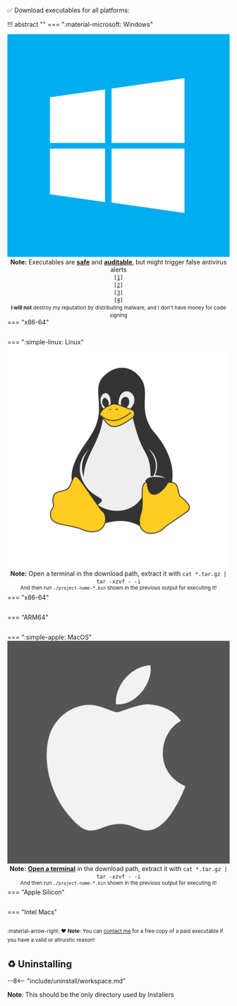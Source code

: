 
✅ Download executables for all platforms:

!!! abstract ""
    === ":material-microsoft: Windows"
        <div align="center">
          <img class="os-logo" src="https://raw.githubusercontent.com/edent/SuperTinyIcons/master/images/svg/windows.svg">
          <div>
            <b>Note:</b> Executables are <b><a target="_blank" href="https://pyaket.dev">safe</a></b> and <b><a target="_blank" href="https://github.com/BrokenSource/BrokenSource/actions">auditable</a></b>, but might trigger false antivirus alerts
            <code>
              [<a target="_blank" href="https://pyaket.dev">1</a>]
              [<a target="_blank" href="https://news.ycombinator.com/item?id=19330062">2</a>]
              [<a target="_blank" href="https://www.reddit.com/r/csharp/comments/qh546a/do_we_really_need_to_buy_a_certificate_for_a/">3</a>]
              [<a target="_blank" href="https://github.com/pyinstaller/pyinstaller/issues/6754#issuecomment-1100821249">4</a>]
            </code>
            <div><small><b>I will not</b> destroy my reputation by distributing malware, and I don't have money for code signing</small></div>
          </div>
        </div>
        === "x86-64"
            <table id="windows-amd64"><tbody class="slim-table"/></table>
    === ":simple-linux: Linux"
        <div align="center">
          <img class="os-logo" src="https://raw.githubusercontent.com/edent/SuperTinyIcons/master/images/svg/linux.svg">
          <div><b>Note:</b> Open a terminal in the download path, extract it with `cat *.tar.gz | tar -xzvf - -i`</div>
          <div><sup>And then run `./project-name-*.bin` shown in the previous output for executing it!</sup></div>
        </div>
        === "x86-64"
            <table id="linux-amd64"><tbody class="slim-table"/></table>
        === "ARM64"
            <table id="linux-arm64"><tbody class="slim-table"/></table>
    === ":simple-apple: MacOS"
        <div align="center">
          <img class="os-logo" src="https://raw.githubusercontent.com/edent/SuperTinyIcons/master/images/svg/apple.svg">
          <div><b>Note:</b> [**Open a terminal**](https://apple.stackexchange.com/a/438999) in the download path, extract it with `cat *.tar.gz | tar -xzvf - -i`</div>
          <div><sup>And then run `./project-name-*.bin` shown in the previous output for executing it!</sup></div>
        </div>
        === "Apple Silicon"
            <table id="macos-arm64"><tbody class="slim-table"/></table>
        === "Intel Macs"
            <table id="macos-amd64"><tbody class="slim-table"/></table>

<sup>:material-arrow-right: ❤️ **Note**: You can [contact me](site:/about/contact) for a free copy of a paid executable if you have a valid or altruistic reason!</sup>

<script>
  const download_icon = `<span class="twemoji"><svg xmlns="http://www.w3.org/2000/svg" viewBox="0 0 16 16"><path d="M2.75 14A1.75 1.75 0 0 1 1 12.25v-2.5a.75.75 0 0 1 1.5 0v2.5c0 .138.112.25.25.25h10.5a.25.25 0 0 0 .25-.25v-2.5a.75.75 0 0 1 1.5 0v2.5A1.75 1.75 0 0 1 13.25 14Z"></path><path d="M7.25 7.689V2a.75.75 0 0 1 1.5 0v5.689l1.97-1.969a.749.749 0 1 1 1.06 1.06l-3.25 3.25a.75.75 0 0 1-1.06 0L4.22 6.78a.749.749 0 1 1 1.06-1.06z"></path></svg></span>`

  function add_release(emoji, project, platform, architecture, version, members, enabled) {
    const extension = {windows: 'exe', linux: 'tar.gz', macos: 'tar.gz'}[platform];
    const filename = `${project.toLowerCase()}-${platform}-${architecture}-${version}.${extension}`

    // Create the big clickable download button users love
    const download_cell = Object.assign(document.createElement('td'), {style: 'width: 50%'});
    const download_link = Object.assign(document.createElement('a'), {
      className: 'md-button md-button--primary md-button--stretch',
    })
    download_cell.appendChild(download_link)

    if (enabled && !members) {
      download_link.innerHTML = `${download_icon} Download Free ${version}`
      download_link.href = `https://github.com/BrokenSource/${project}/releases/download/${version}/${filename}`
    } else if (enabled && members) {
      download_link.innerHTML = `${download_icon} Download Cheap ${version}`
      download_link.href = "https://www.patreon.com/tremeschin/membership"
    } else {
      download_link.classList.add('md-button--disabled')
      download_link.innerHTML = 'Eventually'
    }

    // Create the hierarchy of elements of this row
    const row = document.createElement('tr')
    row.appendChild(download_cell)

    // Append to the table if it exists
    const table = document.querySelector(`#${platform}-${architecture} tbody`)
    if (table) {table.appendChild(row)}
  }
</script>

## ♻️ Uninstalling

--8<-- "include/uninstall/workspace.md"

<b>Note</b>: This should be the only directory used by Installers

